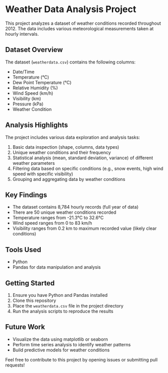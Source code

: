 # Weather Data Analysis Project

This project analyzes a dataset of weather conditions recorded throughout 2012. The data includes various meteorological measurements taken at hourly intervals.

## Dataset Overview

The dataset (`weatherdata.csv`) contains the following columns:
- Date/Time
- Temperature (°C)
- Dew Point Temperature (°C)
- Relative Humidity (%)
- Wind Speed (km/h)
- Visibility (km)
- Pressure (kPa)
- Weather Condition

## Analysis Highlights

The project includes various data exploration and analysis tasks:

1. Basic data inspection (shape, columns, data types)
2. Unique weather conditions and their frequency
3. Statistical analysis (mean, standard deviation, variance) of different weather parameters
4. Filtering data based on specific conditions (e.g., snow events, high wind speed with specific visibility)
5. Grouping and aggregating data by weather conditions

## Key Findings

- The dataset contains 8,784 hourly records (full year of data)
- There are 50 unique weather conditions recorded
- Temperature ranges from -21.3°C to 32.6°C
- Wind speed ranges from 0 to 83 km/h
- Visibility ranges from 0.2 km to maximum recorded value (likely clear conditions)

## Tools Used

- Python
- Pandas for data manipulation and analysis

## Getting Started

1. Ensure you have Python and Pandas installed
2. Clone this repository
3. Place the `weatherdata.csv` file in the project directory
4. Run the analysis scripts to reproduce the results

## Future Work

- Visualize the data using matplotlib or seaborn
- Perform time series analysis to identify weather patterns
- Build predictive models for weather conditions

Feel free to contribute to this project by opening issues or submitting pull requests!
